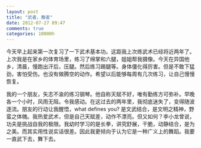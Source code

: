 ```yaml
---
layout: post
title: "武者，舞者"
date: 2012-07-27 09:47
comments: true
categories: 10000h
---
```

今天早上起来第一次复习了一下武术基本功。这距我上次练武术已经将近两年了。上次我是在家乡的体育场里，练习了绵掌和六腿，姐姐帮我摄像。今天在异国他乡，清晨，慢跑出汗后，压腿。然后练习踢腿等。身体僵化得厉害。但是不敢下猛劲，害怕受伤。也没有做腾空的动作。希望以后能够每周有几次练习，让自己慢慢恢复。

我的一个朋友，矢志不渝的练习钢琴。他自称天赋不好，唯有勤练方可弥补。早晚各一个小时，风雨无阻。令我感动。在这过去的两年里，我彻底迷失了，变得随波逐流。朋友的行动让我醒悟，what defines you? 是文武结合，是文明之精神，野蛮之体魄。我热爱武术，但是自己天赋差，动作不漂亮。但又如何？李小龙曾说，功夫是挑战自我的极限。我幼时学习的是长拳，讲究舒展，干脆，动静结合，是为之美。而其实用性说实话很差。因此我更倾向于认为它是一种广义上的舞蹈。我要一直武下去，舞下去。
